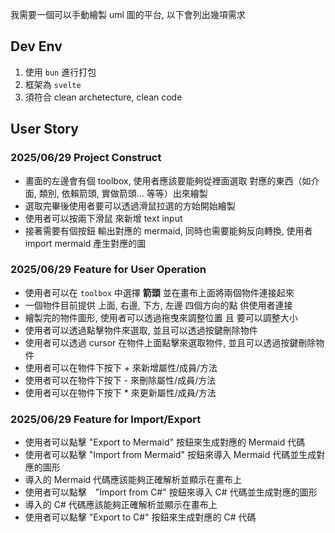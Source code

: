 我需要一個可以手動繪製 uml 圖的平台, 以下會列出幾項需求

## Dev Env
1. 使用 `bun` 進行打包
2. 框架為 `svelte`
3. 須符合 clean archetecture, clean code

## User Story
### 2025/06/29 Project Construct
- 畫面的左邊會有個 toolbox,  使用者應該要能夠從裡面選取 對應的東西（如介面, 類別, 依賴箭頭, 實做箭頭... 等等）出來繪製
- 選取完畢後使用者要可以透過滑鼠拉選的方始開始繪製
- 使用者可以按兩下滑鼠 來新增 text input 
- 接著需要有個按鈕 輸出對應的 mermaid, 同時也需要能夠反向轉換, 使用者 import  mermaid 產生對應的圖


### 2025/06/29 Feature for User Operation
- 使用者可以在 `toolbox` 中選擇 **箭頭** 並在畫布上面將兩個物件連接起來
- 一個物件目前提供 上面, 右邊, 下方, 左邊 四個方向的點 供使用者連接
- 繪製完的物件圖形, 使用者可以透過拖曳來調整位置 且 要可以調整大小
- 使用者可以透過點擊物件來選取, 並且可以透過按鍵刪除物件
- 使用者可以透過 cursor 在物件上面點擊來選取物件, 並且可以透過按鍵刪除物件
- 使用者可以在物件下按下 + 來新增屬性/成員/方法
- 使用者可以在物件下按下 - 來刪除屬性/成員/方法
- 使用者可以在物件下按下 * 來更新屬性/成員/方法

### 2025/06/29 Feature for Import/Export
- 使用者可以點擊 "Export to Mermaid" 按鈕來生成對應的 Mermaid 代碼
- 使用者可以點擊 "Import from Mermaid" 按鈕來導入 Mermaid 代碼並生成對應的圖形
- 導入的 Mermaid 代碼應該能夠正確解析並顯示在畫布上
- 使用者可以點擊　"Import from C#" 按鈕來導入 C# 代碼並生成對應的圖形
- 導入的 C# 代碼應該能夠正確解析並顯示在畫布上
- 使用者可以點擊 "Export to C#" 按鈕來生成對應的 C# 代碼
